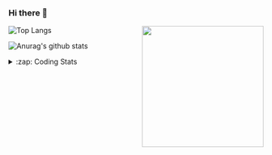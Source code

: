 ### Hi there 👋

<!--
**tao8687/tao8687** is a ✨ _special_ ✨ repository because its `README.md` (this file) appears on your GitHub profile.

Here are some ideas to get you started:

- 🔭 I’m currently working on ...
- 🌱 I’m currently learning ...
- 👯 I’m looking to collaborate on ...
- 🤔 I’m looking for help with ...
- 💬 Ask me about ...
- 📫 How to reach me: ...
- 😄 Pronouns: ...
- ⚡ Fun fact: ...
-->

<img align='right' src="https://media.giphy.com/media/M9gbBd9nbDrOTu1Mqx/giphy.gif" width="240">

  
![Top Langs](https://github-readme-stats.vercel.app/api/top-langs/?username=tao8687&layout=compact&title_color=23238E&text_color=A67D3D)

![Anurag's github stats](https://github-readme-stats.vercel.app/api?username=tao8687&show_icons=true&&text_color=A67D3D&title_color=23238E&show_icons=false&count_private=true&hide=stars)

<details>
  <summary>:zap: Coding Stats</summary>
  <br>
    
<!--START_SECTION:waka-->

```text
From: 14 May 2023 - To: 21 May 2023

C          15 hrs 12 mins  ████████████▓░░░░░░░░░░░░   50.58 %
Text       9 hrs 32 mins   ████████░░░░░░░░░░░░░░░░░   31.76 %
Python     4 hrs 18 mins   ███▓░░░░░░░░░░░░░░░░░░░░░   14.35 %
Makefile   30 mins         ▒░░░░░░░░░░░░░░░░░░░░░░░░   01.69 %
C++        14 mins         ▒░░░░░░░░░░░░░░░░░░░░░░░░   00.82 %
```

<!--END_SECTION:waka-->
</details>
